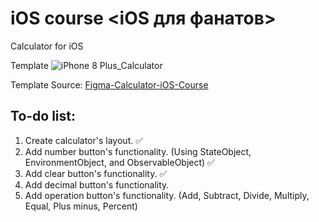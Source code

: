 #  iOS course <iOS для фанатов>
Calculator for iOS

Template
![iPhone 8 Plus_Calculator](https://user-images.githubusercontent.com/80201768/153814192-f724027b-fdd7-44f7-8086-60ae306dd13e.png)

Template Source:
[Figma-Calculator-iOS-Course](https://www.figma.com/file/7KrGeErvrn9OowBnJeyo3c/Calculator?node-id=1%3A3)

##  To-do list:
1. Create calculator's layout. ✅
2. Add number button's functionality. (Using StateObject, EnvironmentObject, and ObservableObject) ✅
3. Add clear button's functionality. ✅ 
4. Add decimal button's functionality.
5. Add operation button's functionality. (Add, Subtract, Divide, Multiply, Equal, Plus minus, Percent)

